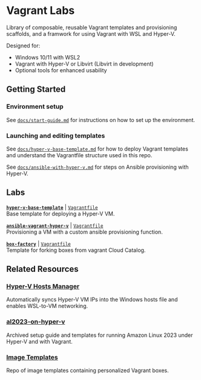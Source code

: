 # Vagrant Labs

Library of composable, reusable Vagrant templates and provisioning scaffolds, and a framwork for using Vagrant with WSL and Hyper-V. 

Designed for:
- Windows 10/11 with WSL2
- Vagrant with Hyper-V or Libvirt (Libvirt in development)
- Optional tools for enhanced usability

## Getting Started

### Environment setup
See [`docs/start-guide.md`](docs/start-guide.md) for instructions on how to set up the environment.

### Launching and editing templates
See [`docs/hyper-v-base-template.md`](docs/hyper-v-base-template.md) for how to deploy Vagrant templates and understand the Vagrantfile structure used in this repo.

See [`docs/ansible-with-hyper-v.md`](docs/ansible-with-hyper-v.md) for steps on Ansible provisioning with Hyper-V.

## Labs

[**`hyper-v-base-template`**](hyper-v-base-template) | [`Vagrantfile`](https://raw.githubusercontent.com/hayeseoin/vagrant-labs/refs/heads/main/hyper-v-base-template/Vagrantfile)  
Base template for deploying a Hyper-V VM.  

[**`ansible-vagrant-hyper-v`**](ansible-vagrant-hyper-v) | [`Vagrantfile`](https://raw.githubusercontent.com/hayeseoin/vagrant-labs/refs/heads/main/ansible-vagrant-hyper-v/Vagrantfile)  
Provisioning a VM with a custom ansible provisioning function.

[**`box-factory`**](box-factory) | [`Vagrantfile`](https://raw.githubusercontent.com/hayeseoin/vagrant-labs/refs/heads/main/box-factory/Vagrantfile)  
Template for forking boxes from vagrant Cloud Catalog.

## Related Resources

### [Hyper-V Hosts Manager](https://github.com/hayeseoin/hyper-v-hosts-manager)  
Automatically syncs Hyper-V VM IPs into the Windows hosts file and enables WSL-to-VM networking.

### [al2023-on-hyper-v](https://github.com/hayeseoin/al2023-on-hyper-v)  
Archived setup guide and templates for running Amazon Linux 2023 under Hyper-V and with Vagrant.

### [Image Templates](https://github.com/hayeseoin/homelab-resources-images)
Repo of image templates containing personalized Vagrant boxes.
